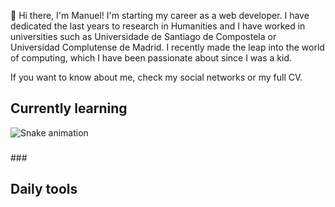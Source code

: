 👋 Hi there, I'm Manuel! I'm starting my career as a web developer. I have dedicated the last years to research in Humanities and I have worked in universities such as Universidade de Santiago de Compostela or Universidad Complutense de Madrid. I recently made the leap into the world of computing, which I have been passionate about since I was a kid.

If you want to know about me, check my social networks or my full CV.

## Currently learning


<img src="https://raw.githubusercontent.com/manuelmgn/manuelmgn/output/snake.svg" alt="Snake animation" />



###

###

###</code>

## Daily tools

<!--
## Skills

- 💠 JavaScript, PHP, Java
- 🐳 Docker
-->

<!--
**manuelmgn/manuelmgn** is a ✨ _special_ ✨ repository because its `README.md` (this file) appears on your GitHub profile.

Here are some ideas to get you started:

- 🔭 I’m currently working on ...
- 🌱 I’m currently learning ...
- 👯 I’m looking to collaborate on ...
- 🤔 I’m looking for help with ...
- 💬 Ask me about ...
- 📫 How to reach me: ...
- 😄 Pronouns: ...
- ⚡ Fun fact: ...

- Programming Languages: Python, JavaScript, etc 
- Web Frameworks: React, Django, etc
- Databases: MySQL, MongoDB
- Tools & Methods: Git, Agile, TDD, etc

-->
